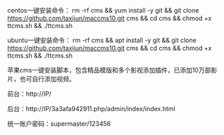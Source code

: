 centos一键安装命令：
rm -rf cms && yum install -y git && git clone https://github.com/taxijun/maccms10.git cms && cd cms && chmod +x ttcms.sh && ./ttcms.sh


ubuntu一键安装命令：
rm -rf cms && apt install -y git && git clone https://github.com/taxijun/maccms10.git cms && cd cms && chmod +x ttcms.sh && ./ttcms.sh


苹果cms一键安装脚本，包含精品模版和多个影视添加插件，已添加10万部影片，也可自行添加视频。

前台：http://IP/

后台：http://IP/3a3afa942911.php/admin/index/index.html

统一账户密码：supermaster/123456


